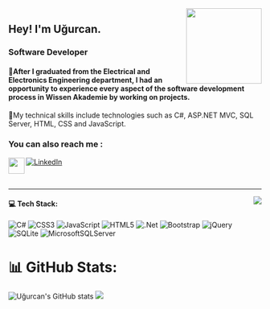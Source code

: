 <img src="https://media4.giphy.com/media/Gf5QiP1TWCO8qYKmt7/giphy.gif?cid=ecf05e47ixp1dggeu6gx1f30163a78rwt40ekm2z7qvuhm9v&rid=giphy.gif&ct=g" align="right" width="150px">

## Hey! I'm Uğurcan.

### Software Developer

#### 🔭After I graduated from the Electrical and Electronics Engineering department, I had an opportunity to experience every aspect of the software development process in Wissen Akademie by working on projects.

🌱My technical skills include technologies such as C#, ASP.NET MVC, SQL Server, HTML, CSS and JavaScript.

### You can also reach me :

[![LinkedIn](https://img.shields.io/badge/LinkedIn-%230077B5.svg?logo=linkedin&logoColor=white)](https://www.linkedin.com/in/ugurcan-emare/)
<a href="mailto:ugurcan.emare@gmail.com"><img  width="32" src="https://img.icons8.com/color/344/gmail-new.png" target="_blank" align="left" ></a>

<br/>
<hr/>

<img src="https://github-readme-stats.vercel.app/api/top-langs/?username=ugurcanemare" align="right">

#### 💻 Tech Stack:

![C#](https://img.shields.io/badge/c%23-%23239120.svg?style=flat&logo=c-sharp&logoColor=white) ![CSS3](https://img.shields.io/badge/css3-%231572B6.svg?style=flat&logo=css3&logoColor=white) ![JavaScript](https://img.shields.io/badge/javascript-%23323330.svg?style=flat&logo=javascript&logoColor=%23F7DF1E) ![HTML5](https://img.shields.io/badge/html5-%23E34F26.svg?style=flat&logo=html5&logoColor=white) ![.Net](https://img.shields.io/badge/.NET-5C2D91?style=flat&logo=.net&logoColor=white) ![Bootstrap](https://img.shields.io/badge/bootstrap-%23563D7C.svg?style=flat&logo=bootstrap&logoColor=white) ![jQuery](https://img.shields.io/badge/jquery-%230769AD.svg?style=flat&logo=jquery&logoColor=white) ![SQLite](https://img.shields.io/badge/sqlite-%2307405e.svg?style=flat&logo=sqlite&logoColor=white) ![MicrosoftSQLServer](https://img.shields.io/badge/Microsoft%20SQL%20Sever-CC2927?style=flat&logo=microsoft%20sql%20server&logoColor=white)

# 📊 GitHub Stats:

![Uğurcan's GitHub stats](https://github-readme-stats.vercel.app/api?username=ugurcanemare&show_icons=true&theme=transparent)
![](https://github-readme-streak-stats.herokuapp.com/?user=ugurcanemare&theme=default&hide_border=false)<br/>




[linkedin]: https://www.linkedin.com/in/ugurcan-emare/
[mail]: ugurcan.emare@gmail.com
